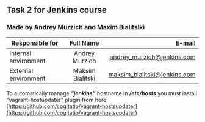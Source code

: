 ## Task 2 for Jenkins course
### Made by **Andrey Murzich** and **Maxim Bialitslki**

| Responsible for     |      Full Name   |        E-mail               |
| ------------------- | :--------------: | --------------------------: |
|Internal environment | Andrey Murzich   | andrey_murzich@jenkins.com  |
|External environment | Maksim Bialitski | maksim_bialitski@jenkins.com|  

To automatically manage  **_"jenkins"_** hostname in **_/etc/hosts_** you must install "vagrant-hostupdater" plugin from here: [https://github.com/cogitatio/vagrant-hostsupdater](https://github.com/cogitatio/vagrant-hostsupdater)
